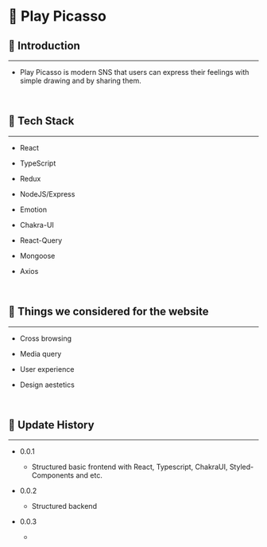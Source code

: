 # 🎨 Play Picasso

## 🎍 Introduction

---

- Play Picasso is modern SNS that users can express their feelings with simple drawing and by sharing them.

<br/>

## 🔧 Tech Stack

---

- React

- TypeScript

- Redux

- NodeJS/Express

- Emotion

- Chakra-UI

- React-Query

- Mongoose

- Axios

<br/>

## 👷 Things we considered for the website

---

- Cross browsing

- Media query

- User experience

- Design aestetics

<br/>

## 🎯 Update History

---

- 0.0.1

  - Structured basic frontend with React, Typescript, ChakraUI, Styled-Components and etc.

- 0.0.2

  - Structured backend

- 0.0.3

  -
